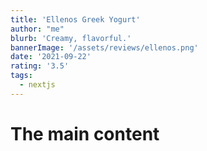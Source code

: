 ```yaml
---
title: 'Ellenos Greek Yogurt'
author: "me"
blurb: 'Creamy, flavorful.'
bannerImage: '/assets/reviews/ellenos.png'
date: '2021-09-22'
rating: '3.5'
tags:
  - nextjs
---
```

# The main content
